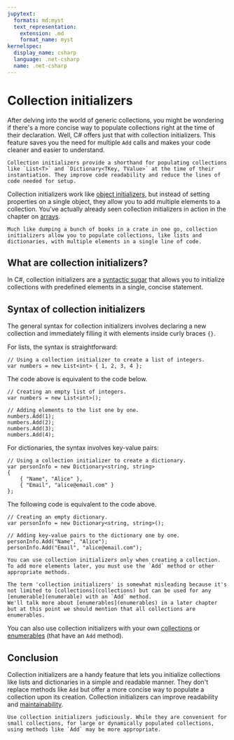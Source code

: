 ```yaml
---
jupytext:
  formats: md:myst
  text_representation:
    extension: .md
    format_name: myst
kernelspec:
  display_name: csharp
  language: .net-csharp
  name: .net-csharp
---
```


# Collection initializers

After delving into the world of generic collections, you might be wondering if there's a more concise way to populate collections right at the time of their declaration. Well, C# offers just that with collection initializers. This feature saves you the need for multiple `Add` calls and makes your code cleaner and easier to understand.

```{admonition} Key point
Collection initializers provide a shorthand for populating collections like `List<T>` and `Dictionary<TKey, TValue>` at the time of their instantiation. They improve code readability and reduce the lines of code needed for setup.
```

Collection initializers work like [object initializers](object-initializers), but instead of setting properties on a single object, they allow you to add multiple elements to a collection.
You've actually already seen collection initializers in action in the chapter on [arrays](arrays).

```{figure} ../images/cover-collection-initializers.jpg
Much like dumping a bunch of books in a crate in one go, collection initializers allow you to populate collections, like lists and dictionaries, with multiple elements in a single line of code.
```

## What are collection initializers?

In C#, collection initializers are a [syntactic sugar](syntactic-sugar) that allows you to initialize collections with predefined elements in a single, concise statement.

## Syntax of collection initializers

The general syntax for collection initializers involves declaring a new collection and immediately filling it with elements inside curly braces `{}`.

For lists, the syntax is straightforward:

```{code-cell}
// Using a collection initializer to create a list of integers.
var numbers = new List<int> { 1, 2, 3, 4 };
```

The code above is equivalent to the code below.

```{code-cell}
// Creating an empty list of integers.
var numbers = new List<int>();

// Adding elements to the list one by one.
numbers.Add(1);
numbers.Add(2);
numbers.Add(3);
numbers.Add(4);
```

For dictionaries, the syntax involves key-value pairs:

```{code-cell}
// Using a collection initializer to create a dictionary.
var personInfo = new Dictionary<string, string>
{
    { "Name", "Alice" },
    { "Email", "alice@email.com" }
};
```

The following code is equivalent to the code above.

```{code-cell}
// Creating an empty dictionary.
var personInfo = new Dictionary<string, string>();

// Adding key-value pairs to the dictionary one by one.
personInfo.Add("Name", "Alice");
personInfo.Add("Email", "alice@email.com");
```

```{warning}
You can use collection initializers only when creating a collection. To add more elements later, you must use the `Add` method or other appropriate methods.
```

```{note}
The term 'collection initializers' is somewhat misleading because it's not limited to [collections](collections) but can be used for any [enumerable](enumerable) with an `Add` method.
We'll talk more about [enumerables](enumerables) in a later chapter but at this point we should mention that all collections are enumerables.
```

You can also use collection initializers with your own [collections](collections) or [enumerables](enumerables) (that have an `Add` method).


## Conclusion

Collection initializers are a handy feature that lets you initialize collections like lists and dictionaries in a simple and readable manner. They don't replace methods like `Add` but offer a more concise way to populate a collection upon its creation.
Collection initializers can improve readability and [maintainability](maintainability).

```{important}
Use collection initializers judiciously. While they are convenient for small collections, for large or dynamically populated collections, using methods like `Add` may be more appropriate.
```

